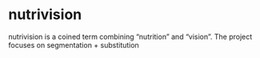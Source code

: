 # nutrivision
nutrivision is a coined term combining “nutrition” and “vision”. The project focuses on segmentation + substitution
